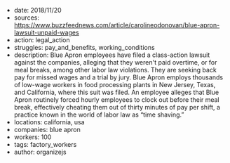 - date: 2018/11/20
- sources: https://www.buzzfeednews.com/article/carolineodonovan/blue-apron-lawsuit-unpaid-wages
- action: legal_action
- struggles: pay_and_benefits, working_conditions
- description: Blue Apron employees have filed a class-action lawsuit against the companies, alleging that they weren't paid overtime, or for meal breaks, among other labor law violations. They are seeking back pay for missed wages and a trial by jury. Blue Apron employs thousands of low-wage workers in food processing plants in New Jersey, Texas, and California, where this suit was filed. An employee alleges that Blue Apron routinely forced hourly employees to clock out before their meal break, effectively cheating them out of thirty minutes of pay per shift, a practice known in the world of labor law as “time shaving.”
- locations: california, usa
- companies: blue apron
- workers: 100
- tags: factory_workers
- author: organizejs
